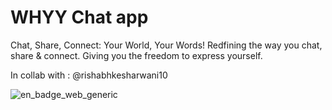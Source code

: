 # WHYY Chat app

Chat, Share, Connect:
Your World, Your Words!
Redfining the way you chat, share & connect.
Giving you the freedom to express yourself.

In collab with : @rishabhkesharwani10

![en_badge_web_generic](https://github.com/TahaHameed23/whyy/assets/89855847/86742620-b4b2-4225-8f69-cc9e3cf341e3)
